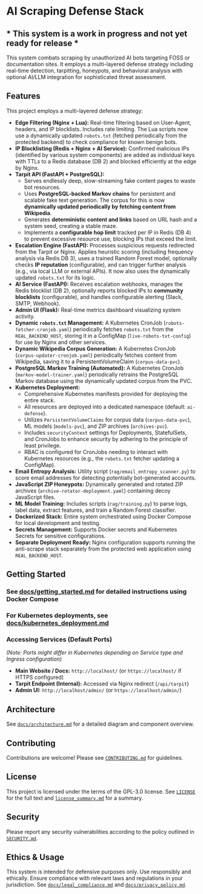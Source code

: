 # AI Scraping Defense Stack

## * This system is a work in progress and not yet ready for release *

This system combats scraping by unauthorized AI bots targeting FOSS or documentation sites. It employs a multi-layered defense strategy including real-time detection, tarpitting, honeypots, and behavioral analysis with optional AI/LLM integration for sophisticated threat assessment.

## Features

This project employs a multi-layered defense strategy:

* **Edge Filtering (Nginx + Lua):** Real-time filtering based on User-Agent, headers, and IP blocklists. Includes rate limiting. The Lua scripts now use a dynamically updated `robots.txt` (fetched periodically from the protected backend) to check compliance for known benign bots.
* **IP Blocklisting (Redis + Nginx + AI Service):** Confirmed malicious IPs (identified by various system components) are added as individual keys with TTLs to a Redis database (DB 2) and blocked efficiently at the edge by Nginx.
* **Tarpit API (FastAPI + PostgreSQL):**
  * Serves endlessly deep, slow-streaming fake content pages to waste bot resources.
  * Uses **PostgreSQL-backed Markov chains** for persistent and scalable fake text generation. The corpus for this is now **dynamically updated periodically by fetching content from Wikipedia**.
  * Generates **deterministic content and links** based on URL hash and a system seed, creating a stable maze.
  * Implements a **configurable hop limit** tracked per IP in Redis (DB 4) to prevent excessive resource use, blocking IPs that exceed the limit.
* **Escalation Engine (FastAPI):** Processes suspicious requests redirected from the Tarpit or Nginx. Applies heuristic scoring (including frequency analysis via Redis DB 3), uses a trained Random Forest model, optionally checks **IP reputation** (configurable), and can trigger further analysis (e.g., via local LLM or external APIs). It now also uses the dynamically updated `robots.txt` for its logic.
* **AI Service (FastAPI):** Receives escalation webhooks, manages the Redis blocklist (DB 2), optionally reports blocked IPs to **community blocklists** (configurable), and handles configurable alerting (Slack, SMTP, Webhook).
* **Admin UI (Flask):** Real-time metrics dashboard visualizing system activity.
* **Dynamic `robots.txt` Management:** A Kubernetes CronJob (`robots-fetcher-cronjob.yaml`) periodically fetches `robots.txt` from the `REAL_BACKEND_HOST`, storing it in a ConfigMap (`live-robots-txt-config`) for use by Nginx and other services.
* **Dynamic Wikipedia Corpus Generation:** A Kubernetes CronJob (`corpus-updater-cronjob.yaml`) periodically fetches content from Wikipedia, saving it to a PersistentVolumeClaim (`corpus-data-pvc`).
* **PostgreSQL Markov Training (Automated):** A Kubernetes CronJob (`markov-model-trainer.yaml`) periodically retrains the PostgreSQL Markov database using the dynamically updated corpus from the PVC.
* **Kubernetes Deployment:**
  * Comprehensive Kubernetes manifests provided for deploying the entire stack.
  * All resources are deployed into a dedicated namespace (default: `ai-defense`).
  * Utilizes `PersistentVolumeClaims` for corpus data (`corpus-data-pvc`), ML models (`models-pvc`), and ZIP archives (`archives-pvc`).
  * Includes `securityContext` settings for Deployments, StatefulSets, and CronJobs to enhance security by adhering to the principle of least privilege.
  * RBAC is configured for CronJobs needing to interact with Kubernetes resources (e.g., the `robots.txt` fetcher updating a ConfigMap).
* **Email Entropy Analysis:** Utility script (`rag/email_entropy_scanner.py`) to score email addresses for detecting potentially bot-generated accounts.
* **JavaScript ZIP Honeypots:** Dynamically generated and rotated ZIP archives (`archive-rotator-deployment.yaml`) containing decoy JavaScript files.
* **ML Model Training:** Includes scripts (`rag/training.py`) to parse logs, label data, extract features, and train a Random Forest classifier.
* **Dockerized Stack:** Entire system orchestrated using Docker Compose for local development and testing.
* **Secrets Management:** Supports Docker secrets and Kubernetes Secrets for sensitive configurations.
* **Separate Deployment Ready:** Nginx configuration supports running the anti-scrape stack separately from the protected web application using `REAL_BACKEND_HOST`.

## Getting Started

### See [docs/getting_started.md](docs/getting_started.md) for detailed instructions using Docker Compose

### For Kubernetes deployments, see [docs/kubernetes_deployment.md](docs/kubernetes_deployment.md)

### Accessing Services (Default Ports)

*(Note: Ports might differ in Kubernetes depending on Service type and Ingress configuration)*

* **Main Website / Docs:** `http://localhost/` (or `https://localhost/` if HTTPS configured)
* **Tarpit Endpoint (Internal):** Accessed via Nginx redirect (`/api/tarpit`)
* **Admin UI:** `http://localhost/admin/` (or `https://localhost/admin/`)

## Architecture

See [`docs/architecture.md`](docs/architecture.md) for a detailed diagram and component overview.

## Contributing

Contributions are welcome! Please see [`CONTRIBUTING.md`](CONTRIBUTING.md) for guidelines.

## License

This project is licensed under the terms of the GPL-3.0 license. See [`LICENSE`](LICENSE) for the full text and [`license_summary.md`](license_summary.md) for a summary.

## Security

Please report any security vulnerabilities according to the policy outlined in [`SECURITY.md`](SECURITY.md).

## Ethics & Usage

This system is intended for defensive purposes only. Use responsibly and ethically. Ensure compliance with relevant laws and regulations in your jurisdiction. See [`docs/legal_compliance.md`](docs/legal_compliance.md) and [`docs/privacy_policy.md`](docs/privacy_policy.md).
